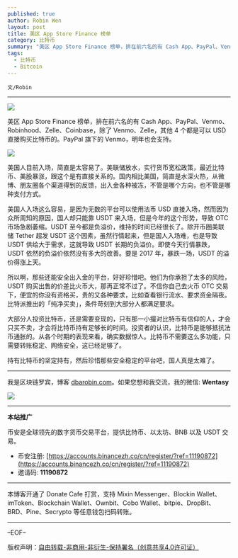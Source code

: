 ```yaml
---
published: true
author: Robin Wen
layout: post
title: 美区 App Store Finance 榜单
category: 比特币
summary: "美区 App Store Finance 榜单，排在前六名的有 Cash App、PayPal、Venmo、Robinhood、Zelle、Coinbase，除了 Venmo、Zelle，其他 4 个都是可以 USD 直接购买比特币的。PayPal 旗下的 Venmo，明年也会支持。大部分人投资比特币，还是需要变现的，只有那一小撮对比特币有信仰的人，才会只买不卖，才会将比特币持有足够长的时间。投资者的认识，比特币是能够抵抗法币通畅的。从各个时期的表现来看，确实数据惊人。比特币不需要这么多功能，只需要转账稳定、网络安全，这已经足够了。持有比特币的坚定持有，然后珍惜那些安全稳定的平台吧，国人真是太难了。"
tags:
  - 比特币
  - Bitcoin
---
```


`文/Robin`

***

![](https://cdn.dbarobin.com/p31oh50.png)

美区 App Store Finance 榜单，排在前六名的有 Cash App、PayPal、Venmo、Robinhood、Zelle、Coinbase，除了 Venmo、Zelle，其他 4 个都是可以 USD 直接购买比特币的。PayPal 旗下的 Venmo，明年也会支持。

![](https://cdn.dbarobin.com/6hn5gek.png)

美国人目前入场，简直是太容易了。美联储放水，实行货币宽松政策，最近比特币、美股暴涨，跟这个是有直接关系的。国内相比美国，简直是水深火热，从微博、朋友圈各个渠道得到的反馈，出入金各种被冻，不管是哪个方向，也不管是哪种支付方式。

美国人入场这么容易，是因为无数的平台可以使用法币 USD 直接入场，然而因为众所周知的原因，国人却只能靠 USDT 来入场，但是今年的这个形势，导致 OTC 市场急剧萎缩。USDT 至今都是负溢价，维持的时间已经很长了。除开币圈美联储 Tether 超发 USDT 这个因素，虽然行情起来，但是国人入场难，也是导致 USDT 供给大于需求，这就导致 USDT 长期的负溢价。即使今天行情暴跌，USDT 依然的负溢价依然没有多大的改善。要是 2017 年，暴跌一场，USDT 的溢价得涨上天。

所以啊，那些还能安全出入金的平台，好好珍惜吧。他们为你承担了太多的风险，USDT 购买出售的价差比火币大，那再正常不过了。不信你自己去火币 OTC 交易下，便宜的你没有资格买，贵的又各种要求，比如查看银行流水、要求资金隔夜。比特派推出的「纯净买卖」，条件苛刻到大部分人都满足要求。

大部分人投资比特币，还是需要变现的，只有那一小撮对比特币有信仰的人，才会只买不卖，才会将比特币持有足够长的时间。投资者的认识，比特币是能够抵抗法币通胀的。从各个时期的表现来看，确实数据惊人。比特币不需要这么多功能，只需要转账稳定、网络安全，这已经足够了。

持有比特币的坚定持有，然后珍惜那些安全稳定的平台吧，国人真是太难了。

***

我是区块链罗宾，博客 [dbarobin.com](https://dbarobin.com/)。如果您想和我交流，我的微信: **Wentasy**

![](https://cdn.dbarobin.com/v4yywe2.png)

***

**本站推广**

币安是全球领先的数字货币交易平台，提供比特币、以太坊、BNB 以及 USDT 交易。

* 币安注册: [https://accounts.binancezh.co/cn/register/?ref=11190872](https://accounts.binancezh.co/cn/register/?ref=11190872)
* 邀请码: **11190872**

***

本博客开通了 Donate Cafe 打赏，支持 Mixin Messenger、Blockin Wallet、imToken、Blockchain Wallet、Ownbit、Cobo Wallet、bitpie、DropBit、BRD、Pine、Secrypto 等任意钱包扫码转账。

<center>
    <div class="--donate-button"
         data-button-id="f8b9df0d-af9a-460d-8258-d3f435445075"
    ></div>
</center>

***

–EOF–

版权声明：[自由转载-非商用-非衍生-保持署名（创意共享4.0许可证）](http://creativecommons.org/licenses/by-nc-nd/4.0/deed.zh)